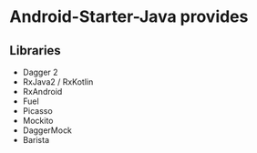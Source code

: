 # Android-Starter-Java provides
## Libraries
* Dagger 2
* RxJava2 / RxKotlin
* RxAndroid
* Fuel
* Picasso
* Mockito
* DaggerMock
* Barista
